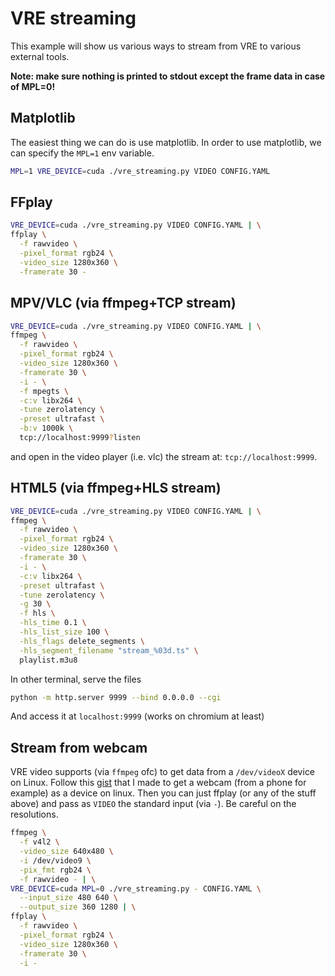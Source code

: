# VRE streaming

This example will show us various ways to stream from VRE to various external tools.

**Note: make sure nothing is printed to stdout except the frame data in case of MPL=0!**

## Matplotlib

The easiest thing we can do is use matplotlib. In order to use matplotlib, we can specify the `MPL=1` env variable.
```bash
MPL=1 VRE_DEVICE=cuda ./vre_streaming.py VIDEO CONFIG.YAML
```

## FFplay

```bash
VRE_DEVICE=cuda ./vre_streaming.py VIDEO CONFIG.YAML | \
ffplay \
  -f rawvideo \
  -pixel_format rgb24 \
  -video_size 1280x360 \
  -framerate 30 -
```

## MPV/VLC (via ffmpeg+TCP stream)

```bash
VRE_DEVICE=cuda ./vre_streaming.py VIDEO CONFIG.YAML | \
ffmpeg \
  -f rawvideo \
  -pixel_format rgb24 \
  -video_size 1280x360 \
  -framerate 30 \
  -i - \
  -f mpegts \
  -c:v libx264 \
  -tune zerolatency \
  -preset ultrafast \
  -b:v 1000k \
  tcp://localhost:9999?listen
```
and open in the video player (i.e. vlc) the stream at: `tcp://localhost:9999`.

## HTML5 (via ffmpeg+HLS stream)

```bash
VRE_DEVICE=cuda ./vre_streaming.py VIDEO CONFIG.YAML | \
ffmpeg \
  -f rawvideo \
  -pixel_format rgb24 \
  -video_size 1280x360 \
  -framerate 30 \
  -i - \
  -c:v libx264 \
  -preset ultrafast \
  -tune zerolatency \
  -g 30 \
  -f hls \
  -hls_time 0.1 \
  -hls_list_size 100 \
  -hls_flags delete_segments \
  -hls_segment_filename "stream_%03d.ts" \
  playlist.m3u8
```
In other terminal, serve the files
```bash
python -m http.server 9999 --bind 0.0.0.0 --cgi
```
And access it at `localhost:9999` (works on chromium at least)

## Stream from webcam

VRE video supports (via `ffmpeg` ofc) to get data from a `/dev/videoX` device on Linux. Follow this [gist](https://gist.github.com/Meehai/ab22a452ece0cd70d2c0da683d7e0122) that I made to get a webcam (from a phone for example) as a device on linux. Then you can just ffplay (or any of the stuff above) and pass as `VIDEO` the standard input (via `-`). Be careful on the resolutions.

```bash
ffmpeg \
  -f v4l2 \
  -video_size 640x480 \
  -i /dev/video9 \
  -pix_fmt rgb24 \
  -f rawvideo - | \
VRE_DEVICE=cuda MPL=0 ./vre_streaming.py - CONFIG.YAML \
  --input_size 480 640 \
  --output_size 360 1280 | \
ffplay \
  -f rawvideo \
  -pixel_format rgb24 \
  -video_size 1280x360 \
  -framerate 30 \
  -i -
```
